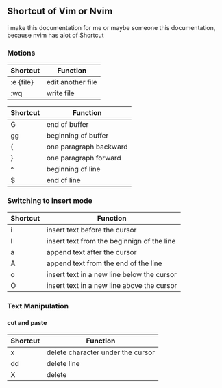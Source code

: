 ## Shortcut of Vim or Nvim

i make this documentation for me or maybe someone this documentation, because nvim has alot of Shortcut

### Motions
|Shortcut |Function |
|-----|--------|
|:e {file}| edit another file |
|:wq  |write file |

|Shortcut |Function |
|-----|--------|
|G| end of buffer |
|gg |beginning of buffer |
| { | one paragraph backward |
| } | one paragraph forward |
| ^ | beginning of line |
| $ | end of line |
 
### Switching to insert mode
|Shortcut |Function |
|-----|--------|
|i| insert text before the cursor |
|I| insert text from the beginnign of the line |
|a| append text after the cursor |
|A| append text from the end of the line |
|o| insert text in a new line below the cursor |
|O| insert text in a new line above the cursor |

### Text Manipulation
#### cut and paste
|Shortcut |Function |
|-----|--------|
|x| delete character under the cursor |
|dd| delete line |
|X| delete

